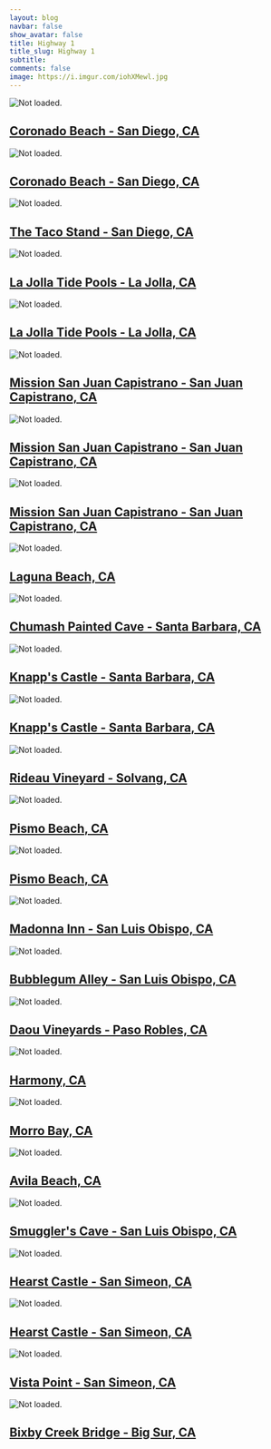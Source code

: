 ```yaml
---
layout: blog
navbar: false
show_avatar: false
title: Highway 1
title_slug: Highway 1
subtitle: 
comments: false
image: https://i.imgur.com/iohXMewl.jpg
---
```


<div class="img-container">
<div class="grid" id="gallery">

  <div class="grid-sizer"></div>
  <div class="gutter-sizer"></div>

  <div class="grid-item grid-item--horizontal">
  <div class="hovereffect">
    <img src="https://i.imgur.com/jqurK6pl.jpg" alt="Not loaded.">
    <a class="info" href="https://i.imgur.com/jqurK6p.jpg" data-fancybox="gallery" data-caption="Coronado Beach - San Diego, CA">
      <div class="overlay">      
        <h2>Coronado Beach - San Diego, CA</h2>
      </div>
    </a>
  </div>
</div> 


<div class="grid-item grid-item--vertical">
  <div class="hovereffect">
    <img src="https://i.imgur.com/cPMNHR8l.jpg" alt="Not loaded.">
    <a class="info" href="https://i.imgur.com/cPMNHR8.jpg" data-fancybox="gallery" data-caption="Coronado Beach - San Diego, CA">
      <div class="overlay">      
        <h2>Coronado Beach - San Diego, CA</h2>
      </div>
    </a>
  </div>
</div> 


<div class="grid-item grid-item--vertical">
  <div class="hovereffect">
    <img src="https://i.imgur.com/rNDurOkl.jpg" alt="Not loaded.">
    <a class="info" href="https://i.imgur.com/rNDurOk.jpg" data-fancybox="gallery" data-caption="The Taco Stand - San Diego, CA">
      <div class="overlay">      
        <h2>The Taco Stand - San Diego, CA</h2>
      </div>
    </a>
  </div>
</div> 


<div class="grid-item grid-item--vertical">
  <div class="hovereffect">
    <img src="https://i.imgur.com/SbsnjYml.jpg" alt="Not loaded.">
    <a class="info" href="https://i.imgur.com/SbsnjYm.jpg" data-fancybox="gallery" data-caption="La Jolla Tide Pools - La Jolla, CA">
      <div class="overlay">      
        <h2>La Jolla Tide Pools - La Jolla, CA</h2>
      </div>
    </a>
  </div>
</div> 


<div class="grid-item grid-item--vertical">
  <div class="hovereffect">
    <img src="https://i.imgur.com/7qIjm9il.jpg" alt="Not loaded.">
    <a class="info" href="https://i.imgur.com/7qIjm9i.jpg" data-fancybox="gallery" data-caption="La Jolla Tide Pools - La Jolla, CA">
      <div class="overlay">      
        <h2>La Jolla Tide Pools - La Jolla, CA</h2>
      </div>
    </a>
  </div>
</div> 


<div class="grid-item grid-item--vertical">
  <div class="hovereffect">
    <img src="https://i.imgur.com/8cjrotYl.jpg" alt="Not loaded.">
    <a class="info" href="https://i.imgur.com/8cjrotY.jpg" data-fancybox="gallery" data-caption="Mission San Juan Capistrano - San Juan Capistrano, CA">
      <div class="overlay">      
        <h2>Mission San Juan Capistrano - San Juan Capistrano, CA</h2>
      </div>
    </a>
  </div>
</div> 


<div class="grid-item grid-item--vertical">
  <div class="hovereffect">
    <img src="https://i.imgur.com/GrjQan1l.jpg" alt="Not loaded.">
    <a class="info" href="https://i.imgur.com/GrjQan1.jpg" data-fancybox="gallery" data-caption="Mission San Juan Capistrano - San Juan Capistrano, CA">
      <div class="overlay">      
        <h2>Mission San Juan Capistrano - San Juan Capistrano, CA</h2>
      </div>
    </a>
  </div>
</div> 


<div class="grid-item grid-item--horizontal">
  <div class="hovereffect">
    <img src="https://i.imgur.com/jnOEDu7l.jpg" alt="Not loaded.">
    <a class="info" href="https://i.imgur.com/jnOEDu7.jpg" data-fancybox="gallery" data-caption="Mission San Juan Capistrano - San Juan Capistrano, CA">
      <div class="overlay">      
        <h2>Mission San Juan Capistrano - San Juan Capistrano, CA</h2>
      </div>
    </a>
  </div>
</div> 


<div class="grid-item grid-item--horizontal">
  <div class="hovereffect">
    <img src="https://i.imgur.com/fIiHSF1l.jpg" alt="Not loaded.">
    <a class="info" href="https://i.imgur.com/fIiHSF1.jpg" data-fancybox="gallery" data-caption="Laguna Beach, CA">
      <div class="overlay">      
        <h2>Laguna Beach, CA</h2>
      </div>
    </a>
  </div>
</div> 


<div class="grid-item grid-item--horizontal">
  <div class="hovereffect">
    <img src="https://i.imgur.com/nx3PkSEl.jpg" alt="Not loaded.">
    <a class="info" href="https://i.imgur.com/nx3PkSE.jpg" data-fancybox="gallery" data-caption="Chumash Painted Cave - Santa Barbara, CA">
      <div class="overlay">      
        <h2>Chumash Painted Cave - Santa Barbara, CA</h2>
      </div>
    </a>
  </div>
</div> 


<div class="grid-item grid-item--horizontal">
  <div class="hovereffect">
    <img src="https://i.imgur.com/EjRenSPl.jpg" alt="Not loaded.">
    <a class="info" href="https://i.imgur.com/EjRenSP.jpg" data-fancybox="gallery" data-caption="Knapp&#x27;s Castle - Santa Barbara, CA">
      <div class="overlay">      
        <h2>Knapp&#x27;s Castle - Santa Barbara, CA</h2>
      </div>
    </a>
  </div>
</div> 


<div class="grid-item grid-item--horizontal">
  <div class="hovereffect">
    <img src="https://i.imgur.com/iohXMewl.jpg" alt="Not loaded.">
    <a class="info" href="https://i.imgur.com/iohXMew.jpg" data-fancybox="gallery" data-caption="Knapp&#x27;s Castle - Santa Barbara, CA">
      <div class="overlay">      
        <h2>Knapp&#x27;s Castle - Santa Barbara, CA</h2>
      </div>
    </a>
  </div>
</div> 


<div class="grid-item grid-item--vertical">
  <div class="hovereffect">
    <img src="https://i.imgur.com/3AtDcMFl.jpg" alt="Not loaded.">
    <a class="info" href="https://i.imgur.com/3AtDcMF.jpg" data-fancybox="gallery" data-caption="Rideau Vineyard - Solvang, CA">
      <div class="overlay">      
        <h2>Rideau Vineyard - Solvang, CA</h2>
      </div>
    </a>
  </div>
</div> 


<div class="grid-item grid-item--horizontal">
  <div class="hovereffect">
    <img src="https://i.imgur.com/TJtGUVel.jpg" alt="Not loaded.">
    <a class="info" href="https://i.imgur.com/TJtGUVe.jpg" data-fancybox="gallery" data-caption="Pismo Beach, CA">
      <div class="overlay">      
        <h2>Pismo Beach, CA</h2>
      </div>
    </a>
  </div>
</div> 


<div class="grid-item grid-item--horizontal">
  <div class="hovereffect">
    <img src="https://i.imgur.com/3bCnCAEl.jpg" alt="Not loaded.">
    <a class="info" href="https://i.imgur.com/3bCnCAE.jpg" data-fancybox="gallery" data-caption="Pismo Beach, CA">
      <div class="overlay">      
        <h2>Pismo Beach, CA</h2>
      </div>
    </a>
  </div>
</div> 


<div class="grid-item grid-item--vertical">
  <div class="hovereffect">
    <img src="https://i.imgur.com/k58pRqxl.jpg" alt="Not loaded.">
    <a class="info" href="https://i.imgur.com/k58pRqx.jpg" data-fancybox="gallery" data-caption="Madonna Inn - San Luis Obispo, CA">
      <div class="overlay">      
        <h2>Madonna Inn - San Luis Obispo, CA</h2>
      </div>
    </a>
  </div>
</div> 


<div class="grid-item grid-item--horizontal">
  <div class="hovereffect">
    <img src="https://i.imgur.com/epGjtj2l.jpg" alt="Not loaded.">
    <a class="info" href="https://i.imgur.com/epGjtj2.jpg" data-fancybox="gallery" data-caption="Bubblegum Alley - San Luis Obispo, CA">
      <div class="overlay">      
        <h2>Bubblegum Alley - San Luis Obispo, CA</h2>
      </div>
    </a>
  </div>
</div> 


<div class="grid-item grid-item--horizontal">
  <div class="hovereffect">
    <img src="https://i.imgur.com/sjYBBmQl.jpg" alt="Not loaded.">
    <a class="info" href="https://i.imgur.com/sjYBBmQ.jpg" data-fancybox="gallery" data-caption="Daou Vineyards - Paso Robles, CA">
      <div class="overlay">      
        <h2>Daou Vineyards - Paso Robles, CA</h2>
      </div>
    </a>
  </div>
</div> 


<div class="grid-item grid-item--vertical">
  <div class="hovereffect">
    <img src="https://i.imgur.com/ENl0jwOl.jpg" alt="Not loaded.">
    <a class="info" href="https://i.imgur.com/ENl0jwO.jpg" data-fancybox="gallery" data-caption="Harmony, CA">
      <div class="overlay">      
        <h2>Harmony, CA</h2>
      </div>
    </a>
  </div>
</div> 


<div class="grid-item grid-item--horizontal">
  <div class="hovereffect">
    <img src="https://i.imgur.com/ecCXJvql.jpg" alt="Not loaded.">
    <a class="info" href="https://i.imgur.com/ecCXJvq.jpg" data-fancybox="gallery" data-caption="Morro Bay, CA">
      <div class="overlay">      
        <h2>Morro Bay, CA</h2>
      </div>
    </a>
  </div>
</div> 


<div class="grid-item grid-item--horizontal">
  <div class="hovereffect">
    <img src="https://i.imgur.com/ohNrn1Ml.jpg" alt="Not loaded.">
    <a class="info" href="https://i.imgur.com/ohNrn1M.jpg" data-fancybox="gallery" data-caption="Avila Beach, CA">
      <div class="overlay">      
        <h2>Avila Beach, CA</h2>
      </div>
    </a>
  </div>
</div> 


<div class="grid-item grid-item--horizontal">
  <div class="hovereffect">
    <img src="https://i.imgur.com/m0xBngHl.jpg" alt="Not loaded.">
    <a class="info" href="https://i.imgur.com/m0xBngH.jpg" data-fancybox="gallery" data-caption="Smuggler&#x27;s Cave - San Luis Obispo, CA">
      <div class="overlay">      
        <h2>Smuggler&#x27;s Cave - San Luis Obispo, CA</h2>
      </div>
    </a>
  </div>
</div> 


<div class="grid-item grid-item--vertical">
  <div class="hovereffect">
    <img src="https://i.imgur.com/xcRZGmol.jpg" alt="Not loaded.">
    <a class="info" href="https://i.imgur.com/xcRZGmo.jpg" data-fancybox="gallery" data-caption="Hearst Castle - San Simeon, CA">
      <div class="overlay">      
        <h2>Hearst Castle - San Simeon, CA</h2>
      </div>
    </a>
  </div>
</div> 


<div class="grid-item grid-item--vertical">
  <div class="hovereffect">
    <img src="https://i.imgur.com/5sDH6SMl.jpg" alt="Not loaded.">
    <a class="info" href="https://i.imgur.com/5sDH6SM.jpg" data-fancybox="gallery" data-caption="Hearst Castle - San Simeon, CA">
      <div class="overlay">      
        <h2>Hearst Castle - San Simeon, CA</h2>
      </div>
    </a>
  </div>
</div> 


<div class="grid-item grid-item--vertical">
  <div class="hovereffect">
    <img src="https://i.imgur.com/CYMJ8jZl.jpg" alt="Not loaded.">
    <a class="info" href="https://i.imgur.com/CYMJ8jZ.jpg" data-fancybox="gallery" data-caption="Vista Point - San Simeon, CA">
      <div class="overlay">      
        <h2>Vista Point - San Simeon, CA</h2>
      </div>
    </a>
  </div>
</div> 


<div class="grid-item grid-item--vertical">
  <div class="hovereffect">
    <img src="https://i.imgur.com/3jHvg85l.jpg" alt="Not loaded.">
    <a class="info" href="https://i.imgur.com/3jHvg85.jpg" data-fancybox="gallery" data-caption="Bixby Creek Bridge - Big Sur, CA">
      <div class="overlay">      
        <h2>Bixby Creek Bridge - Big Sur, CA</h2>
      </div>
    </a>
  </div>
</div> 


</div>
</div>

